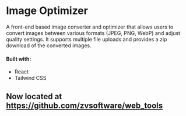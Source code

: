 # Image Optimizer
A front-end based image converter and optimizer that allows users to convert images between various formats (JPEG, PNG, WebP) and adjust quality settings. It supports multiple file uploads and provides a zip download of the converted images.

#### Built with:
- React
- Tailwind CSS


## Now located at https://github.com/zvsoftware/web_tools
